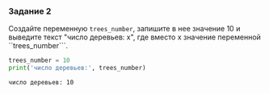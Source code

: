 ### Задание 2

Создайте переменную ```trees_number```, запишите в нее значение 10 и выведите текст "число деревьев: x", где вместо x значение переменной ``trees_number```.


```python
trees_number = 10
print('число деревьев:', trees_number)
```

    число деревьев: 10
    
